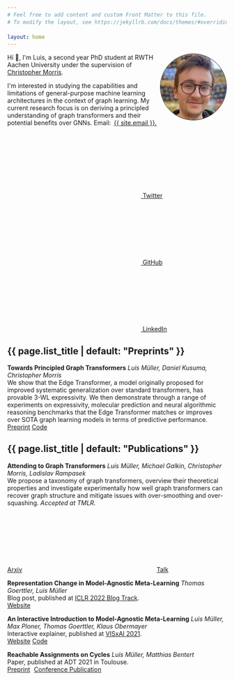 ```yaml
---
# Feel free to add content and custom Front Matter to this file.
# To modify the layout, see https://jekyllrb.com/docs/themes/#overriding-theme-defaults

layout: home
---
```


<img style="border: 1px solid black; border-radius: 50%; width: 30%" align="right" src="images/me.png"/>

Hi 👋, I'm Luis, a second year PhD student at RWTH Aachen University under the supervision of [Christopher Morris](https://chrsmrrs.github.io/).

I'm interested in studying the capabilities and limitations of general-purpose machine learning architectures in the context of graph learning. My current research focus is on deriving a principled understanding of graph transformers and their potential benefits over GNNs.
Email:<a style="margin: 7px; " class="u-email" href="mailto:{{ site.email }}">{{ site.email }}.</a>

<a style="margin: 7px; " href="https://www.twitter.com/{{ site.twitter_username| cgi_escape | escape }}"><svg class="svg-icon"><use xlink:href="{{ '/assets/minima-social-icons.svg#twitter' | relative_url }}"></use></svg> <span class="username">Twitter</span></a>
<a style="margin: 7px" href="https://github.com/{{ site.github_username| cgi_escape | escape }}"><svg class="svg-icon"><use xlink:href="{{ '/assets/minima-social-icons.svg#github' | relative_url }}"></use></svg> <span class="username">GitHub</span></a>
<a style="margin: 7px" href="https://www.linkedin.com/in/{{ site.linkedin_username| cgi_escape | escape }}"><svg class="svg-icon"><use xlink:href="{{ '/assets/minima-social-icons.svg#linkedin' | relative_url }}"></use></svg> <span class="username">LinkedIn</span></a>

<link rel="stylesheet" href="https://cdn.jsdelivr.net/gh/jpswalsh/academicons@1/css/academicons.min.css">

<h2 class="post-list-heading">{{ page.list_title | default: "Preprints" }}</h2>

**Towards Principled Graph Transformers**
*Luis Müller, Daniel Kusuma, Christopher Morris*    
We show that the Edge Transformer, a model originally proposed for improved systematic generalization over standard transformers, has provable 3-WL expressivity. We then demonstrate through a range of experiments on expressivity, molecular prediction and neural algorithmic reasoning benchmarks that the Edge Transformer matches or improves over SOTA graph learning models in terms of predictive performance.    
<i class="ai ai-arxiv ai-1x"></i> [Preprint](https://arxiv.org/abs/2401.10119)
[Code](https://github.com/luis-mueller/towards-principled-gts)

<h2 class="post-list-heading">{{ page.list_title | default: "Publications" }}</h2>

**Attending to Graph Transformers**
*Luis Müller, Michael Galkin, Christopher Morris, Ladislav Rampasek*    
We propose a taxonomy of graph transformers, overview their theoretical properties and investigate experimentally how well graph transformers can recover graph structure and mitigate issues with over-smoothing and over-squashing. *Accepted at TMLR.*   
<i class="ai ai-arxiv ai-1x"></i> [Arxiv](https://arxiv.org/abs/2302.04181)
<a style="margin-left: 5px" href="https://youtu.be/BuNXQIzLBWc"><svg class="svg-icon"><use xlink:href="{{ '/assets/minima-social-icons.svg#youtube' | relative_url }}"></use></svg>Talk</a>

**Representation Change in Model-Agnostic Meta-Learning**
*Thomas Goerttler, Luis Müller*    
Blog post, published at [ICLR 2022 Blog Track](https://iclr-blog-track.github.io/).   
[Website](https://iclr-blog-track.github.io/2022/03/25/representation-change-in-model-agnostic-meta-learning/)

**An Interactive Introduction to Model-Agnostic Meta-Learning**
*Luis Müller, Max Ploner, Thomas Goerttler, Klaus Obermayer*    
Interactive explainer, published at [VISxAI 2021](https://visxai.io/2021.html).  
[Website](https://interactive-maml.github.io/) [Code](https://github.com/luis-mueller/maml-tf2)

**Reachable Assignments on Cycles**
*Luis Müller, Matthias Bentert*    
Paper, published at ADT 2021 in Toulouse.  
<i class="ai ai-arxiv ai-1x"></i> [Preprint](https://arxiv.org/abs/2005.02218)
<i style="margin-left: 5px" class="ai ai-springer ai-1x"></i> [Conference Publication](https://link.springer.com/chapter/10.1007/978-3-030-87756-9_18)


